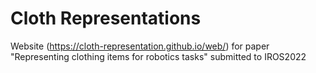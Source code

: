 # Cloth Representations
Website (https://cloth-representation.github.io/web/) for paper "Representing clothing items for robotics tasks" submitted to IROS2022